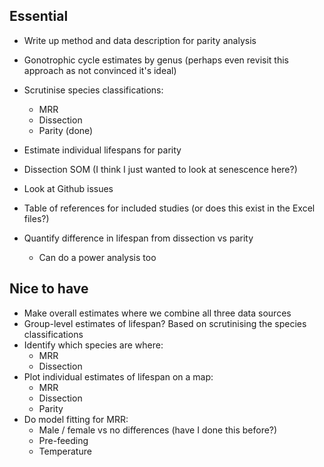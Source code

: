 ## Essential

* Write up method and data description for parity analysis
* Gonotrophic cycle estimates by genus (perhaps even revisit this approach as not convinced it's ideal)

* Scrutinise species classifications:
  * MRR
  * Dissection
  * Parity (done)
* Estimate individual lifespans for parity
* Dissection SOM (I think I just wanted to look at senescence here?)
* Look at Github issues
* Table of references for included studies (or does this exist in the Excel files?)
* Quantify difference in lifespan from dissection vs parity
  * Can do a power analysis too

## Nice to have

* Make overall estimates where we combine all three data sources
* Group-level estimates of lifespan? Based on scrutinising the species classifications
* Identify which species are where:
  * MRR
  * Dissection
* Plot individual estimates of lifespan on a map:
  * MRR
  * Dissection
  * Parity
* Do model fitting for MRR:
  * Male / female vs no differences (have I done this before?)
  * Pre-feeding
  * Temperature
